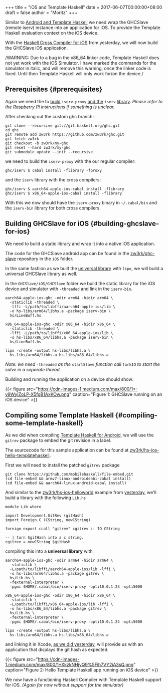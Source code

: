 +++
title = "iOS and Template Haskell"
date = 2017-06-07T00:00:00+08:00
draft = false
author = "Moritz"
+++

Similar to
[Android
and Template Haskell](https://medium.com/@zw3rk/android-and-template-haskell-afb7cbf1bff7) we need wrap the GHCSlave (remote iserv) instance
into an application for iOS. To provide the Template Haskell evaluation
context on the iOS device.

With the [Haskell Cross
Compiler for iOS](https://medium.com/p/7cc009abe208/edit) from yesterday, we will now build the GHCSlave iOS
application.

/WARNING: Due to a bug in the x86\_64 linker code, Template Haskell does
not yet work with the iOS Simulator. I have marked the commands for the
simulator in italic, and will remove this warning, once the linker code
is fixed. Until then Template Haskell will only work for/on the device./


## Prerequisites {#prerequisites}

Again we need the to
[build](https://medium.com/@zw3rk/cross-compiling-template-haskell-7e38c00c2914)
`iserv-proxy`
[and
the](https://medium.com/@zw3rk/cross-compiling-template-haskell-7e38c00c2914) `iserv`
[library](https://medium.com/@zw3rk/cross-compiling-template-haskell-7e38c00c2914).
_Please refer to the_ [_Raspberry Pi_](http://amzn.to/2qb8k10)
_instructions if something is unclear._

After checking out the custom ghc branch:

```text
git clone --recursive git://git.haskell.org/ghc.git
cd ghc
git remote add zw3rk https://github.com/zw3rk/ghc.git
git fetch zw3rk
git checkout -b zw3rk/my-ghc
git reset --hard zw3rk/my-ghc
git submodule update --init --recursive
```

we need to build the `iserv-proxy` with the our regular compiler:

```text
ghc/iserv $ cabal install -flibrary -fproxy
```

and the `iserv` library with the cross compilers:

```text
ghc/iserv $ aarch64-apple-ios-cabal install -flibrary
ghc/iserv $ x86_64-apple-ios-cabal install -flibrary
```

With this we now should have the `iserv-proxy` binary in `~/.cabal/bin`
and the `iserv-bin` library for both cross compilers.


## Building GHCSlave for iOS {#building-ghcslave-for-ios}

We need to build a static library and wrap it into a native iOS
application.

The code for the GHCSlave android app can be found in the
[zw3rk/ghc-slave](https://github.com/zw3rk/ghc-slave) repository in
the `iOS` folder.

In the same fashion as we built the
[universal
library](https://medium.com/@zw3rk/a-haskell-cross-compiler-for-ios-7cc009abe208) with `lipo`, we will build a universal GHCSlave library as
well.

In the `GHCSlave/iOS/GHCSlave` folder we build the static library for
the iOS device and simulator with `-threaded` and link in the
`iserv-bin`.

```text
aarch64-apple-ios-ghc -odir arm64 -hidir arm64 \
  -staticlib -threaded \
  -lffi -L/path/to/libffi/aarch64-apple-ios/lib \
  -o hs-libs/arm64/libhs.a -package iserv-bin \
  hs/LineBuff.hs
```

```text
x86_64-apple-ios-ghc -odir x86_64 -hidir x86_64 \
  -staticlib -threaded \
  -lffi -L/path/to/libffi/x86_64-apple-ios/lib \
  -o hs-libs/x86_64/libhs.a -package iserv-bin \
  hs/LineBuff.hs
```

```text
lipo -create -output hs-libs/libhs.a \
  hs-libs/arm64/libhs.a hs-libs/x86_64/libhs.a
```

_Note: we need_ `-threaded` _as the_ `startSlave` _function call_
`forkIO` _to start the salve in a separate thread._

Building and running the application on a device should show:

{{< figure src="https://cdn-images-1.medium.com/max/800/1*-v9WylZoLP-X5fgB1AxKOw.png" caption="Figure 1: GHCSlave running on an iOS device" >}}


## Compiling some Template Haskell {#compiling-some-template-haskell}

As we did when compiling
[Template
Haskell for Android](https://medium.com/@zw3rk/android-and-template-haskell-afb7cbf1bff7), we will use the `gitrev` package to embed the git
revision in a label.

The sourcecode for this sample application can be found at
[zw3rk/hs-ios-hello-templatehaskell](http://github.com/zw3rk/hs-ios-hello-templatehaskell).

First we will need to install the patched `gitrev` package

```text
git clone https://github.com/mobilehaskell/file-embed.git
(cd file-embed && armv7-linux-androideabi-cabal install)
(cd file-embed && aarch64-linux-android-cabal install)
```

And similar to the
[zw3rk/hs-ios-helloworld](https://github.com/zw3rk/hs-ios-helloworld)
example from
[yesterday](https://medium.com/@zw3rk/a-haskell-cross-compiler-for-ios-7cc009abe208),
we'll build a library with the following `Lib.hs`

```text
module Lib where
```

```text
import Development.GitRev (gitHash)
import Foreign.C (CString, newCString)
```

```text
foreign export ccall "gitrev" cgitrev :: IO CString
```

```text
-- | turn $gitHash into a c string.
cgitrev = newCString $gitHash
```

compiling this into a **universal library** with

```text
aarch64-apple-ios-ghc -odir arm64 -hidir arm64 \
  -staticlib \
  -L/path/to/libffi/aarch64-apple-ios/lib -lffi \
  -o hs-libs/arm64/libhs.a -package gitrev \
  hs/Lib.hs \
  -fexternal-interpreter \
  -pgmi $HOME/.cabal/bin/iserv-proxy -opti10.0.1.23 -opti5000
```

```text
x86_64-apple-ios-ghc -odir x86_64 -hidir x86_64 \
  -staticlib \
  -L/path/to/libffi/x86_64-apple-ios/lib -lffi \
  -o hs-libs/x86_64/libhs.a -package gitrev \
  hs/Lib.hs \
  -fexternal-interpreter \
  -pgmi $HOME/.cabal/bin/iserv-proxy -opti10.0.1.24 -opti5000
```

```text
lipo -create -output hs-libs/libhs.a \
  hs-libs/arm64/libhs.a hs-libs/x86_64/libhs.a
```

and linking it in Xcode,
[as
we did yesterday](https://medium.com/@zw3rk/a-haskell-cross-compiler-for-ios-7cc009abe208), will provide us with an application that displays
the git hash as expected.

{{< figure src="https://cdn-images-1.medium.com/max/800/1*XkzkNHjyQ9%5Fih7VY2iA3sQ.png" caption="Figure 2: Hello Template Haskell app running on iOS device" >}}

We now have a functioning Haskell Compiler with Template Haskell support
for iOS. _(Again for now without support for the simulator)_